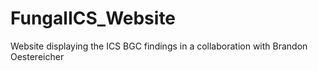 # FungalICS_Website
Website displaying the ICS BGC findings in a collaboration with Brandon Oestereicher
